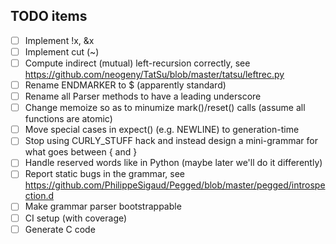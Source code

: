 TODO items
----------

- [ ] Implement !x, &x
- [ ] Implement cut (~)
- [ ] Compute indirect (mutual) left-recursion correctly,
      see https://github.com/neogeny/TatSu/blob/master/tatsu/leftrec.py
- [ ] Rename ENDMARKER to $ (apparently standard)
- [ ] Rename all Parser methods to have a leading underscore
- [ ] Change memoize so as to minumize mark()/reset() calls (assume all functions are atomic)
- [ ] Move special cases in expect() (e.g. NEWLINE) to generation-time
- [ ] Stop using CURLY_STUFF hack and instead design a mini-grammar for what goes between { and }
- [ ] Handle reserved words like in Python (maybe later we'll do it differently)
- [ ] Report static bugs in the grammar,
      see https://github.com/PhilippeSigaud/Pegged/blob/master/pegged/introspection.d
- [ ] Make grammar parser bootstrappable
- [ ] CI setup (with coverage)
- [ ] Generate C code
